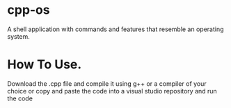 # cpp-os
A shell application with commands and features that resemble an operating system.

# How To Use.
Download the .cpp file and compile it using g++ or a compiler of your choice
or copy and paste the code into a visual studio repository and run the code

